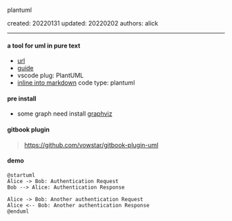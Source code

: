 plantuml

created: 20220131 updated: 20220202 authors: alick

---

#### a tool for uml in pure text

- [url](https://plantuml.com/en/)
- [guide](https://plantuml.com/en/guide)
- vscode plug: PlantUML
- [inline into markdown](https://blog.anoff.io/2018-07-31-diagrams-with-plantuml/) code type: plantuml

#### pre install
- some graph need install [graphviz](https://graphviz.org/download/)

#### gitbook plugin
> https://github.com/vowstar/gitbook-plugin-uml

#### demo
```puml
@startuml
Alice -> Bob: Authentication Request
Bob --> Alice: Authentication Response

Alice -> Bob: Another authentication Request
Alice <-- Bob: Another authentication Response
@enduml
```
